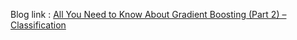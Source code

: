 Blog link : [All You Need to Know About Gradient Boosting (Part 2) – Classification](https://towardsdatascience.com/all-you-need-to-know-about-gradient-boosting-algorithm-part-2-classification-d3ed8f56541e/)

